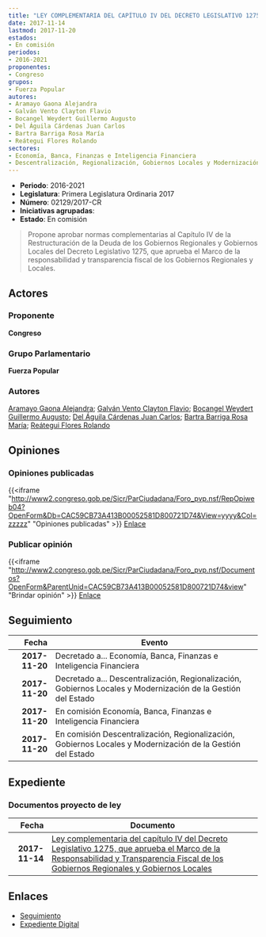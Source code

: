 ```yaml
---
title: "LEY COMPLEMENTARIA DEL CAPÍTULO IV DEL DECRETO LEGISLATIVO 1275, QUE APRUEBA EL MARCO DE LA RESPONSABILIDAD Y TRANSPARENCIA FISCAL DE LOS GOBIERNOS REGIONALES Y GOBIERNOS LOCALES"
date: 2017-11-14
lastmod: 2017-11-20
estados:
- En comisión
periodos:
- 2016-2021
proponentes:
- Congreso
grupos:
- Fuerza Popular
autores:
- Aramayo Gaona Alejandra
- Galván Vento Clayton Flavio
- Bocangel Weydert Guillermo Augusto
- Del Águila Cárdenas Juan Carlos
- Bartra Barriga Rosa María
- Reátegui Flores Rolando
sectores:
- Economía, Banca, Finanzas e Inteligencia Financiera
- Descentralización, Regionalización, Gobiernos Locales y Modernización de la Gestión del Estado
---
```

- **Periodo**: 2016-2021
- **Legislatura**: Primera Legislatura Ordinaria 2017
- **Número**: 02129/2017-CR
- **Iniciativas agrupadas**: 
- **Estado**: En comisión

> Propone aprobar normas complementarias al Capítulo IV de la Restructuración de la Deuda de los Gobiernos Regionales y Gobiernos Locales del Decreto Legislativo 1275, que aprueba el Marco de la responsabilidad y transparencia fiscal de los Gobiernos Regionales y Locales.


## Actores

### Proponente

**Congreso**

### Grupo Parlamentario

**Fuerza Popular**

### Autores

[Aramayo Gaona Alejandra](mailto:mailto:maramayo@congreso.gob.pe); [Galván Vento Clayton Flavio](mailto:mailto:cgalvan@congreso.gob.pe); [Bocangel Weydert Guillermo Augusto](mailto:mailto:gbocangel@congreso.gob.pe); [Del Águila Cárdenas Juan Carlos](mailto:mailto:jdelaguila@congreso.gob.pe); [Bartra Barriga Rosa María](mailto:mailto:rbartra@congreso.gob.pe); [Reátegui Flores Rolando](mailto:mailto:rreategui@congreso.gob.pe)

## Opiniones

### Opiniones publicadas

{{<iframe "http://www2.congreso.gob.pe/Sicr/ParCiudadana/Foro_pvp.nsf/RepOpiweb04?OpenForm&Db=CAC59CB73A413B00052581D800721D74&View=yyyy&Col=zzzzz" "Opiniones publicadas" >}}
[Enlace](http://www2.congreso.gob.pe/Sicr/ParCiudadana/Foro_pvp.nsf/RepOpiweb04?OpenForm&Db=CAC59CB73A413B00052581D800721D74&View=yyyy&Col=zzzzz)

### Publicar opinión

{{<iframe "http://www2.congreso.gob.pe/Sicr/ParCiudadana/Foro_pvp.nsf/Documentos?OpenForm&ParentUnid=CAC59CB73A413B00052581D800721D74&view" "Brindar opinión" >}}
[Enlace](http://www2.congreso.gob.pe/Sicr/ParCiudadana/Foro_pvp.nsf/Documentos?OpenForm&ParentUnid=CAC59CB73A413B00052581D800721D74&view)


## Seguimiento

| Fecha | Evento |
|------:|--------|
| **2017-11-20** | Decretado a... Economía, Banca, Finanzas e Inteligencia Financiera |
| **2017-11-20** | Decretado a... Descentralización, Regionalización, Gobiernos Locales y Modernización de la Gestión del Estado |
| **2017-11-20** | En comisión Economía, Banca, Finanzas e Inteligencia Financiera |
| **2017-11-20** | En comisión Descentralización, Regionalización, Gobiernos Locales y Modernización de la Gestión del Estado |

## Expediente

### Documentos proyecto de ley

| Fecha | Documento |
|------:|-----------|
| **2017-11-14** | [Ley complementaria del capítulo IV del Decreto Legislativo 1275, que aprueba el Marco de la Responsabilidad y Transparencia Fiscal de los Gobiernos Regionales y Gobiernos Locales](http://www.leyes.congreso.gob.pe/Documentos/2016_2021/Proyectos_de_Ley_y_de_Resoluciones_Legislativas/PL0212920171114.pdf) |

## Enlaces

- [Seguimiento](http://www2.congreso.gob.pe/Sicr/TraDocEstProc/CLProLey2016.nsf/f7fff46988ca05b1052578e100829cc7/906e0f1560d66fe9052581d8006c4c18?OpenDocument)
- [Expediente Digital](http://www2.congreso.gob.pe/Sicr/TraDocEstProc/CLProLey2016.nsf/f7fff46988ca05b1052578e100829cc7/906e0f1560d66fe9052581d8006c4c18?OpenDocument&Click=05257FB7005EB655.eb71d0cf91d8294e05256cdf006b5706/$Body/0.1C6C)

